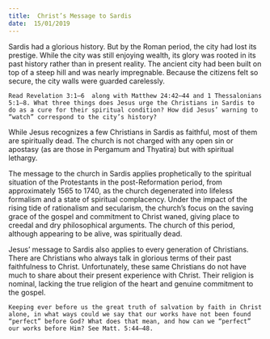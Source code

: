 ```yaml
---
title:  Christ’s Message to Sardis
date:  15/01/2019
---
```


Sardis had a glorious history. But by the Roman period, the city had lost its prestige. While the city was still enjoying wealth, its glory was rooted in its past history rather than in present reality. The ancient city had been built on top of a steep hill and was nearly impregnable. Because the citizens felt so secure, the city walls were guarded carelessly.

`Read Revelation 3:1–6  along with Matthew 24:42–44 and 1 Thessalonians 5:1–8. What three things does Jesus urge the Christians in Sardis to do as a cure for their spiritual condition? How did Jesus’ warning to “watch” correspond to the city’s history?`

While Jesus recognizes a few Christians in Sardis as faithful, most of them are spiritually dead. The church is not charged with any open sin or apostasy (as are those in Pergamum and Thyatira) but with spiritual lethargy.

The message to the church in Sardis applies prophetically to the spiritual situation of the Protestants in the post-Reformation period, from approximately 1565 to 1740, as the church degenerated into lifeless formalism and a state of spiritual complacency. Under the impact of the rising tide of rationalism and secularism, the church’s focus on the saving grace of the gospel and commitment to Christ waned, giving place to creedal and dry philosophical arguments. The church of this period, although appearing to be alive, was spiritually dead.

Jesus’ message to Sardis also applies to every generation of Christians. There are Christians who always talk in glorious terms of their past faithfulness to Christ. Unfortunately, these same Christians do not have much to share about their present experience with Christ. Their religion is nominal, lacking the true religion of the heart and genuine commitment to the gospel.

`Keeping ever before us the great truth of salvation by faith in Christ alone, in what ways could we say that our works have not been found “perfect” before God? What does that mean, and how can we “perfect” our works before Him? See Matt. 5:44–48.`